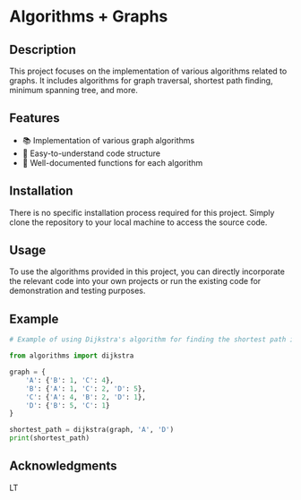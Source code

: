 # Algorithms + Graphs

## Description
This project focuses on the implementation of various algorithms related to graphs. It includes algorithms for graph traversal, shortest path finding, minimum spanning tree, and more.

## Features
- 📚 Implementation of various graph algorithms
- 🧩 Easy-to-understand code structure
- 📝 Well-documented functions for each algorithm

## Installation
There is no specific installation process required for this project. Simply clone the repository to your local machine to access the source code.

## Usage
To use the algorithms provided in this project, you can directly incorporate the relevant code into your own projects or run the existing code for demonstration and testing purposes.

## Example
```python
# Example of using Dijkstra's algorithm for finding the shortest path in a graph

from algorithms import dijkstra

graph = {
    'A': {'B': 1, 'C': 4},
    'B': {'A': 1, 'C': 2, 'D': 5},
    'C': {'A': 4, 'B': 2, 'D': 1},
    'D': {'B': 5, 'C': 1}
}

shortest_path = dijkstra(graph, 'A', 'D')
print(shortest_path)
```

## Acknowledgments
LT
